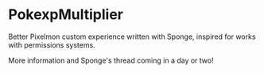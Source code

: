 # PokexpMultiplier
Better Pixelmon custom experience written with Sponge, inspired for works with permissions systems.

More information and Sponge's thread coming in a day or two!
